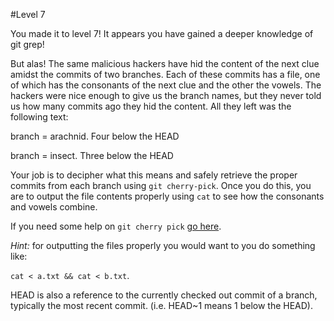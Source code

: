#Level 7

You made it to level 7! It appears you have gained a deeper knowledge of git grep!

But alas! The same malicious hackers have hid the content of the next clue amidst the commits of two branches.
Each of these commits has a file, one of which has the consonants of the next clue and the other the vowels.
The hackers were nice enough to give us the branch names, but they never told us how many commits ago they hid the content. 
All they left was the following text:

branch = arachnid. Four below the HEAD

branch = insect. Three below the HEAD

Your job is to decipher what this means and safely retrieve the proper commits from each branch using ```git cherry-pick```.
Once you do this, you are to output the file contents properly using ```cat``` to see how the consonants and vowels combine.

If you need some help on ```git cherry pick``` [go here](http://git-scm.com/docs/git-cherry-pick).

*Hint:* for outputting the files properly you would want to you do something like:

```cat < a.txt && cat < b.txt```. 

HEAD is also a reference to the currently checked out commit of a branch, typically the most recent commit. 
(i.e. HEAD~1 means 1 below the HEAD).
